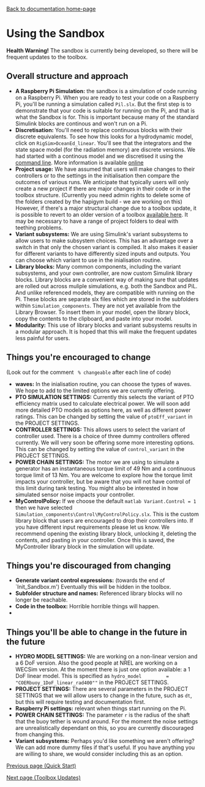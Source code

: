 [Back to documentation home-page](https://github.com/HAPiWEC/HAPiGYM_docs/blob/main/README.md)

# Using the Sandbox

**Health Warning!** The sandbox is currently being developed, so there will be frequent updates to the toolbox.

## Overall structure and approach
- **A Raspberry Pi Simulation:** the sandbox is a simulation of code running on a Raspberry Pi. When you are ready to test your code on a Raspberry Pi, you'll be running a simulation called `Pil.slx`. But the first step is to demonstrate that your code is suitable for running on the Pi, and that is what the Sandbox is for. This is important because many of the standard Simulink blocks are continous and won't run on a Pi.
- **Discretisation:** You'll need to replace continuous blocks with their discrete equivalents. To see how this looks for a hydrodynamic model, click on `RigSim>OceanEd_linear`. You'll see that the integrators and the state space model (for the radiation memory) are discrete versions. We had started with a continous model and we discretised it using the [command line](https://uk.mathworks.com/help/simulink/slref/sldiscmdl.html). More information is available [online](https://uk.mathworks.com/help/control/ug/continuous-discrete-conversion-methods.html)       
- **Project usage:** We have assumed that users will make changes to their controllers or to the settings in the initialisation then compare the outcomes of various runs. We anticipate that typically users will only create a new project if there are major changes in their code or in the toolbox structure. (Currently you need admin rights to delete some of the folders created by the hapigym build - we are working on this) However, if there's a major structural change due to a toolbox update, it is possible to revert to an older version of a toolbox [available here](https://github.com/HAPiWEC/HAPiGYM_docs/tree/main/Toolbox_versions/Earlier%20versions). It may be necessary to have a range of project folders to deal with teething problems. 
- **Variant subsystems:** We are using Simulink's variant subsystems to allow users to make subsystem choices. This has an advantage over a switch in that only the chosen variant is compiled. It also makes it easier for different variants to have differently sized inputs and outputs. You can choose which variant to use in the inialisation routine.
- **Library blocks:** Many common components, including the variant subsystems, and your own controller, are now custom Simulink library blocks. Library blocks are a convenient way of making sure that updates are rolled out across muliple simulations, e.g. both the Sandbox and PiL. And unlike referenced models, they are compatible with running on the Pi. These blocks are separate slx files which are stored in the subfolders within `Simulation_components`. They are not yet available from the Library Browser. To insert them in your model, open the library block, copy the contents to the clipboard, and paste into your model. 
- **Modularity:** This use of library blocks and variant subsystems results in a modular approach. It is hoped that this will make the frequent updates less painful for users. 

## Things you're encouraged to change
(Look out for the comment ` % changeable` after each line of code)
- **waves:** In the inialisation routine, you can choose the types of waves. We hope to add to the limited options we are currently offering.
- **PTO SIMULATION SETTINGS:** Currently this selects the variant of PTO efficiency matrix used to calculate electrical power. We will soon add more detailed PTO models as options here, as well as different power ratings. This can be changed by setting the value of `ptoEff_variant` in the PROJECT SETTINGS.
- **CONTROLLER SETTINGS:** This allows users to select the variant of controller used. There is a choice of three dummy controllers offered currently. We will very soon be offering some more interesting options. This can be changed by setting the value of `control_variant` in the PROJECT SETTINGS.
- **POWER CHAIN SETTINGS:** The motor we are using to simulate a generator has an instantaneous torque limit of 49 Nm and a continuous torque limit of 13 Nm. You are welcome to explore how the torque limit impacts your controller, but be aware that you will not have control of this limit during tank testing. You might also be interested in how simulated sensor noise impacts your controller.
- **MyControlPolicy:** If we choose the default ```matlab
Variant.Control = 1
``` then we have selected `Simulation_components\Control\MyControlPolicy.slx`. This is the custom library block that users are encouraged to drop their controllers into. If you have different input requirements please let us know. We recommend opening the existing library block, unlocking it, deleting the contents, and pasting in your controller. Once this is saved, the MyController library block in the simulation will update. 

## Things you're discouraged from changing
- **Generate variant control expressions:** (towards the end of `Init_Sandbox.m') Eventually this will be hidden in the toolbox.
- **Subfolder structure and names:** Referenced library blocks will no longer be reachable. 
- **Code in the toolbox:** Horrible horrible things will happen.
- 


## Things you'll be able to change in the future in the future 
- **HYDRO MODEL SETTINGS:** We are working on a non-linear version and a 6 DoF version. Also the good people at NREL are working on a WECSim version. At the moment there is just one option available: a 1 DoF linear model. This is specified as `hydro_model         = "COERbuoy_1DoF_linear_rad400""` in the PROJECT SETTINGS.
- **PROJECT SETTINGS:** There are several parameters in the PROJECT SETTINGS that we will allow users to change in the future, such as `dt`, but this will require testing and documentation first.
- **Raspberry Pi settings:** relevant when things start running on the Pi.
-  **POWER CHAIN SETTINGS:** The parameter `r` is the radius of the shaft that the buoy tether is wound around. For the moment the noise settings are unrealistically dependant on this, so you are currently discouraged from changing this.
- **Variant subsystems:** Perhaps you'd like something we aren't offering? We can add more dummy files if that's useful. If you have anything you are willing to share, we would consider including this as an option. 

 




[Previous page (Quick Start)](https://github.com/HAPiWEC/HAPiGYM_docs/blob/main/Pages/Getting-started/1-Quick-start.md)

[Next page (Toolbox Updates)](https://github.com/HAPiWEC/HAPiGYM_docs/blob/main/Pages/Getting-started/3-Toolbox-updates.md)
